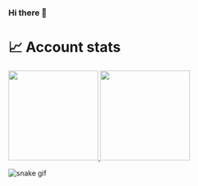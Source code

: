 ### Hi there 👋

# 📈 Account stats

<a href="https://github.com/arjun-234">
  <img height="180em" src="https://github-readme-stats.vercel.app/api?username=Manoharborana4030&show_icons=true&theme=dark" />
  <img height="180em" src="https://github-readme-stats.vercel.app/api/top-langs/?username=Manoharborana4030&layout=compact&theme=dark" />
</a>


![snake gif](https://github.com/Manoharborana4030/Manoharborana4030/blob/output/github-contribution-grid-snake.svg)

<!--
**Manoharborana4030/Manoharborana4030** is a ✨ _special_ ✨ repository because its `README.md` (this file) appears on your GitHub profile.

Here are some ideas to get you started:

- 🔭 I’m currently working on ...
- 🌱 I’m currently learning ...
- 👯 I’m looking to collaborate on ...
- 🤔 I’m looking for help with ...
- 💬 Ask me about ...
- 📫 How to reach me: ...
- 😄 Pronouns: ...
- ⚡ Fun fact: ...
-->
